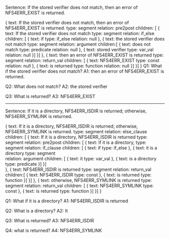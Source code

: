 Sentence: If the stored verifier does not match, then an error of NFS4ERR_EXIST is returned.

{
text: If the stored verifier does not match, then an error of NFS4ERR_EXIST is returned.
type: segment
relation: pre2post
children: [
    {
    text: If the stored verifier does not match
    type: segment
    relation: if_else
    children: [
        {
        text: if
        type: if_else
        relation: null
        },
        {
        text: the stored verifier does not match
        type: segment
        relation: argument 
        children:[
            {
            text: does not match
            type: predicate
            relation: null
            },
            {
            text: stored verifier
            type: var_val
            relation: null
            }]
        }]
    },
    {
    text: then an error of NFS4ERR_EXIST is returned
    type: segment
    relation: return_val
    children: [
        {
        text: NFS4ERR_EXIST
        type: const
        relation: null
        },
        {
        text: is returned
        type: function
        relation: null
        }]
    }]
}
Q1: What if the stored verifier does not match?
A1: then an error of NFS4ERR_EXIST is returned.

Q2: What does not match?
A2: the stored verifier

Q3: What is returned?
A3: NFS4ERR_EXIST


--------------------------------------------------------------------------------------------

Sentence: If it is a directory, NFS4ERR_ISDIR is returned; otherwise, NFS4ERR_SYMLINK is returned.


{
text: If it is a directory, NFS4ERR_ISDIR is returned; otherwise, NFS4ERR_SYMLINK is returned.
type: segment
relation: else_clause
children: [
    {
    text: If it is a directory, NFS4ERR_ISDIR is returned
    type: segment
    relation: pre2post
    children: [
        {
        text: If it is a directory,
        type: segment
        relation: if_clause
        children: [
            {
            text: if
            type: if_else 
            },
            {
            text: it is a directory
            type: segment  
            relation: argument
            children: [
                {
                text: it
                type: var_val
                },
                {
                text: is a directory
                type: predicate
                }]
            }]   
        },
        {
        text: NFS4ERR_ISDIR is returned
        type: segment
        relation: return_val 
        children:[
            {
            text: NFS4ERR_ISDIR
            type: const
            },
            {
            text: is returned
            type: function
            }]
        }]
    },
    {
    text: otherwise, NFS4ERR_SYMLINK is returned
    type: segment
    relation: return_val
    children: [
        {
        text: NFS4ERR_SYMLINK
        type: const
        },
        {
        text: is returned
        type: function
        }]
    }]
}


Q1: What if it is a directory?
A1: NFS4ERR_ISDIR is returned

Q2: What is a directory?
A2: It

Q3: What is returned?
A3: NFS4ERR_ISDIR

Q4: what is returned?
A4: NFS4ERR_SYMLINK


